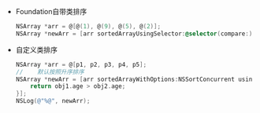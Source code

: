 - Foundation自带类排序
  
  ``` objective-c
  NSArray *arr = @[@(1), @(9), @(5), @(2)];
  NSArray *newArr = [arr sortedArrayUsingSelector:@selector(compare:)];
  ```
  
- 自定义类排序
  
  ``` objective-c
  NSArray *arr = @[p1, p2, p3, p4, p5];
  //    默认按照升序排序
  NSArray *newArr = [arr sortedArrayWithOptions:NSSortConcurrent usingComparator:^NSComparisonResult(Person *obj1, Person *obj2) {
      return obj1.age > obj2.age;
  }];
  NSLog(@"%@", newArr);
  ```
  
  ​